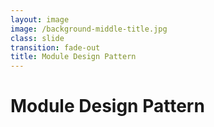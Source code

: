 ```yaml
---
layout: image
image: /background-middle-title.jpg
class: slide
transition: fade-out
title: Module Design Pattern
---
```


<div class="flex h-full flex-items-center">
  <h1 class="text-left m-b-0 font-bold">
    Module Design Pattern
  </h1>
</div>
